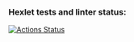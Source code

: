 ### Hexlet tests and linter status:
[![Actions Status](https://github.com/zampolitxxx/java-project-72/actions/workflows/hexlet-check.yml/badge.svg)](https://github.com/zampolitxxx/java-project-72/actions)